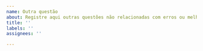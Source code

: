 ```yaml
---
name: Outra questão
about: Registre aqui outras questões não relacionadas com erros ou melhorias
title: ''
labels: ''
assignees: ''

---
```



